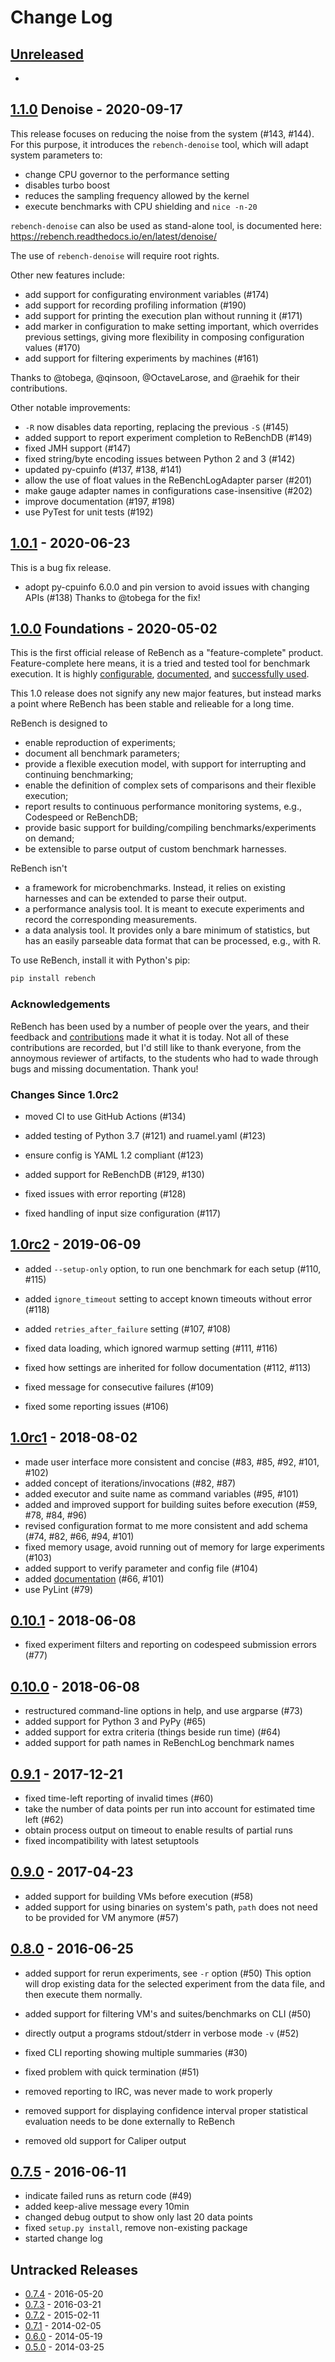 # Change Log

## [Unreleased]

 -

## [1.1.0] Denoise - 2020-09-17

This release focuses on reducing the noise from the system  (#143, #144).
For this purpose, it introduces the `rebench-denoise` tool, which will adapt
system parameters to:

- change CPU governor to the performance setting
- disables turbo boost
- reduces the sampling frequency allowed by the kernel
- execute benchmarks with CPU shielding and `nice -n-20`

`rebench-denoise` can also be used as stand-alone tool, is documented here:
https://rebench.readthedocs.io/en/latest/denoise/

The use of `rebench-denoise` will require root rights.

Other new features include:

 - add support for configurating environment variables (#174)
 - add support for recording profiling information (#190)
 - add support for printing the execution plan without running it (#171)
 - add marker in configuration to make setting important, which overrides
   previous settings, giving more flexibility in composing
   configuration values (#170)
 - add support for filtering experiments by machines (#161)

Thanks to @tobega, @qinsoon, @OctaveLarose, and @raehik for their contributions.

Other notable improvements:

 - `-R` now disables data reporting, replacing the previous `-S` (#145)
 - added support to report experiment completion to ReBenchDB (#149)
 - fixed JMH support (#147)
 - fixed string/byte encoding issues between Python 2 and 3 (#142)
 - updated py-cpuinfo (#137, #138, #141)
 - allow the use of float values in the ReBenchLogAdapter parser (#201)
 - make gauge adapter names in configurations case-insensitive (#202)
 - improve documentation (#197, #198)
 - use PyTest for unit tests (#192)
 

## [1.0.1] - 2020-06-23

This is a bug fix release.

 - adopt py-cpuinfo 6.0.0 and pin version to avoid issues with changing APIs (#138)
   Thanks to @tobega for the fix!

## [1.0.0] Foundations - 2020-05-02

This is the first official release of ReBench as a "feature-complete" product.
Feature-complete here means, it is a tried and tested tool for benchmark
execution. It is highly 
[configurable](https://rebench.readthedocs.io/en/latest/config/),
[documented](https://rebench.readthedocs.io/en/latest/),
and [successfully used](https://github.com/smarr/ReBench#use-in-academia).

This 1.0 release does not signify any new major features, but instead marks a
point where ReBench has been stable and relieable for a long time.

ReBench is designed to

 - enable reproduction of experiments;
 - document all benchmark parameters;
 - provide a flexible execution model,
   with support for interrupting and continuing benchmarking;
 - enable the definition of complex sets of comparisons
   and their flexible execution;
 - report results to continuous performance monitoring systems,
   e.g., Codespeed or ReBenchDB;
 - provide basic support for building/compiling benchmarks/experiments
   on demand;
 - be extensible to parse output of custom benchmark harnesses.

ReBench isn't

 - a framework for microbenchmarks.
   Instead, it relies on existing harnesses and can be extended to parse their
   output.
 - a performance analysis tool. It is meant to execute experiments and
   record the corresponding measurements.
 - a data analysis tool. It provides only a bare minimum of statistics,
   but has an easily parseable data format that can be processed, e.g., with R.

To use ReBench, install it with Python's pip:

```bash
pip install rebench
```

### Acknowledgements

ReBench has been used by a number of people over the years, and their feedback
and [contributions](https://github.com/smarr/ReBench/graphs/contributors)
made it what it is today. Not all of these contributions are recorded,
but I'd still like to thank everyone, from the annoymous reviewer of artifacts,
to the students who had to wade through bugs and missing documentation.
Thank you!

### Changes Since 1.0rc2

 - moved CI to use GitHub Actions (#134)
 - added testing of Python 3.7 (#121) and ruamel.yaml (#123)
 - ensure config is YAML 1.2 compliant (#123)
 - added support for ReBenchDB (#129, #130)
 
 - fixed issues with error reporting (#128)
 - fixed handling of input size configuration (#117)

## [1.0rc2] - 2019-06-09

 - added `--setup-only` option, to run one benchmark for each setup (#110, #115)
 - added `ignore_timeout` setting to accept known timeouts without error (#118)
 - added `retries_after_failure` setting (#107, #108)
 
 - fixed data loading, which ignored warmup setting (#111, #116)
 - fixed how settings are inherited for follow documentation (#112, #113)
 - fixed message for consecutive failures (#109)
 - fixed some reporting issues (#106)

## [1.0rc1] - 2018-08-02

 - made user interface more consistent and concise (#83, #85, #92, #101, #102)
 - added concept of iterations/invocations (#82, #87)
 - added executor and suite name as command variables (#95, #101)
 - added and improved support for building suites before execution (#59, #78, #84, #96)
 - revised configuration format to me more consistent and add schema (#74, #82, #66, #94, #101)
 - fixed memory usage, avoid running out of memory for large experiments (#103)
 - added support to verify parameter and config file (#104)
 - added [documentation][docs] (#66, #101)
 - use PyLint (#79)

## [0.10.1] - 2018-06-08

 - fixed experiment filters and reporting on codespeed submission errors (#77)

## [0.10.0] - 2018-06-08

 - restructured command-line options in help, and use argparse (#73)
 - added support for Python 3 and PyPy (#65)
 - added support for extra criteria (things beside run time) (#64)
 - added support for path names in ReBenchLog benchmark names

## [0.9.1] - 2017-12-21

 - fixed time-left reporting of invalid times (#60)
 - take the number of data points per run into account for estimated time left (#62)
 - obtain process output on timeout to enable results of partial runs
 - fixed incompatibility with latest setuptools

## [0.9.0] - 2017-04-23

 - added support for building VMs before execution (#58)
 - added support for using binaries on system's path, `path` does not need
   to be provided for VM anymore (#57)

## [0.8.0] - 2016-06-25

 - added support for rerun experiments, see `-r` option (#50)
   This option will drop existing data for the selected experiment from
   the data file, and then execute them normally.
 - added support for filtering VM's and suites/benchmarks on CLI (#50)
 - directly output a programs stdout/stderr in verbose mode `-v` (#52)

 - fixed CLI reporting showing multiple summaries (#30)
 - fixed problem with quick termination (#51)

 - removed reporting to IRC, was never made to work properly
 - removed support for displaying confidence interval
   proper statistical evaluation needs to be done externally to ReBench
 - removed old support for Caliper output

## [0.7.5] - 2016-06-11

 - indicate failed runs as return code (#49)
 - added keep-alive message every 10min
 - changed debug output to show only last 20 data points
 - fixed `setup.py install`, remove non-existing package
 - started change log

## Untracked Releases
 - [0.7.4] - 2016-05-20
 - [0.7.3] - 2016-03-21
 - [0.7.2] - 2015-02-11
 - [0.7.1] - 2014-02-05
 - [0.6.0] - 2014-05-19
 - [0.5.0] - 2014-03-25

[Unreleased]: https://github.com/smarr/ReBench/compare/v1.1.0...HEAD
[1.1.0]:  https://github.com/smarr/ReBench/compare/v1.0.1...v1.1.0
[1.0.1]:  https://github.com/smarr/ReBench/compare/v1.0.0...v1.0.1
[1.0.0]:  https://github.com/smarr/ReBench/compare/v1.0rc2...v1.0.0
[1.0rc2]: https://github.com/smarr/ReBench/compare/v1.0rc1...v1.0rc2
[1.0rc1]: https://github.com/smarr/ReBench/compare/v0.10.1...v1.0rc1
[0.10.1]: https://github.com/smarr/ReBench/compare/v0.10.0...v0.10.1
[0.10.0]: https://github.com/smarr/ReBench/compare/v0.9.1...v0.10.0
[0.9.1]: https://github.com/smarr/ReBench/compare/v0.9.0...v0.9.1
[0.9.0]: https://github.com/smarr/ReBench/compare/v0.8.0...v0.9.0
[0.8.0]: https://github.com/smarr/ReBench/compare/v0.7.5...v0.8.0
[0.7.5]: https://github.com/smarr/ReBench/compare/v0.7.4...v0.7.5
[0.7.4]: https://github.com/smarr/ReBench/compare/v0.7.3...v0.7.4
[0.7.3]: https://github.com/smarr/ReBench/compare/v0.7.2...v0.7.3
[0.7.2]: https://github.com/smarr/ReBench/compare/v0.7.1...v0.7.2
[0.7.1]: https://github.com/smarr/ReBench/compare/v0.6.0...v0.7.1
[0.6.0]: https://github.com/smarr/ReBench/compare/v0.5.0...v0.6.0
[0.5.0]: https://github.com/smarr/ReBench/compare/05dfc4b...v0.5.0
[docs]: http://rebench.readthedocs.io/
